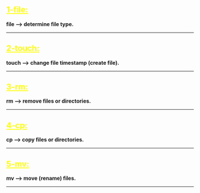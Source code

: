 
## <font color="yellow"><u>1-file:</u></font>

**file --> determine file type.**

---
## <font color="yellow"><u>2-touch:</u></font>

**touch --> change file timestamp (create file).**

---
## <font color="yellow"><u>3-rm:</u></font>

**rm --> remove files or directories.**

---
## <font color="yellow"><u>4-cp:</u></font>

**cp --> copy files or directories.**

---
## <font color="yellow"><u>5-mv:</u></font>

**mv --> move (rename) files.**

---
